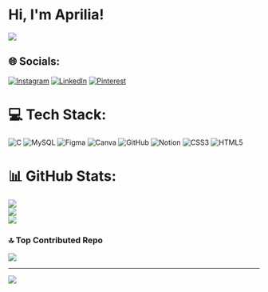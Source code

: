 # Hi, I'm Aprilia!


![](https://quotes-github-readme.vercel.app/api?type=horizontal&theme=gruvbox)


## 🌐 Socials:
 [![Instagram](https://img.shields.io/badge/Instagram-%23E4405F.svg?logo=Instagram&logoColor=white)](https://instagram.com/apriliamnc) [![LinkedIn](https://img.shields.io/badge/LinkedIn-%230077B5.svg?logo=linkedin&logoColor=white)](https://linkedin.com/in/aprilia_mo) [![Pinterest](https://img.shields.io/badge/Pinterest-%23E60023.svg?logo=Pinterest&logoColor=white)](https://pinterest.com/Jandabolong_) 

# 💻 Tech Stack:
![C](https://img.shields.io/badge/c-%2300599C.svg?style=flat&logo=c&logoColor=white) ![MySQL](https://img.shields.io/badge/mysql-4479A1.svg?style=flat&logo=mysql&logoColor=white) ![Figma](https://img.shields.io/badge/figma-%23F24E1E.svg?style=flat&logo=figma&logoColor=white) ![Canva](https://img.shields.io/badge/Canva-%2300C4CC.svg?style=flat&logo=Canva&logoColor=white) ![GitHub](https://img.shields.io/badge/github-%23121011.svg?style=flat&logo=github&logoColor=white) ![Notion](https://img.shields.io/badge/Notion-%23000000.svg?style=flat&logo=notion&logoColor=white) ![CSS3](https://img.shields.io/badge/css3-%231572B6.svg?style=flat&logo=css3&logoColor=white) ![HTML5](https://img.shields.io/badge/html5-%23E34F26.svg?style=flat&logo=html5&logoColor=white)

# 📊 GitHub Stats:
![](https://github-readme-stats.vercel.app/api?username=apriliamonica&theme=discord_old_blurple&hide_border=false&include_all_commits=true&count_private=false)<br/>
![](https://github-readme-streak-stats.herokuapp.com/?user=apriliamonica&theme=discord_old_blurple&hide_border=false)<br/>
![](https://github-readme-stats.vercel.app/api/top-langs/?username=apriliamonica&theme=discord_old_blurple&hide_border=false&include_all_commits=true&count_private=false&layout=compact)

### 🔝 Top Contributed Repo
![](https://github-contributor-stats.vercel.app/api?username=apriliamonica&limit=5&theme=onedark&combine_all_yearly_contributions=true)

---
[![](https://visitcount.itsvg.in/api?id=apriliamonica&icon=7&color=10)](https://visitcount.itsvg.in)

<!-- Proudly created with GPRM ( https://gprm.itsvg.in ) -->
